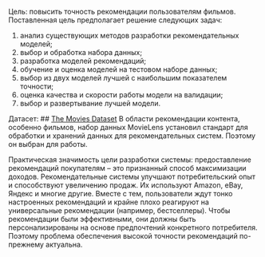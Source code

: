 Цель: повысить точность рекомендации пользователям фильмов.
Поставленная цель предполагает решение следующих задач: 
1.	анализ существующих методов разработки рекомендательных моделей;
2.	выбор и обработка набора данных;
3.	разработка моделей рекомендаций;
4.	обучение и оценка моделей на тестовом наборе данных;
5.	выбор из двух моделей лучшей с наибольшим показателем точности;
6.	оценка качества и скорости работы модели на валидации;
7.	выбор и развертывание лучшей модели.

Датасет: ## [The Movies Dataset](https://www.kaggle.com/datasets/rounakbanik/the-movies-dataset)
В области рекомендации контента, особенно фильмов, набор данных MovieLens установил стандарт для обработки и хранений данных для рекомендательных систем. Поэтому он выбран для работы.

Практическая значимость цели разработки системы: предоставление рекомендаций покупателям –  это признанный способ максимизации доходов. Рекомендательные системы улучшают потребительский опыт и способствуют увеличению продаж. Их используют Amazon, eBay, Яндекс и многие другие. Вместе с тем, пользователи ждут тонко настроенных рекомендаций и крайне плохо реагируют на универсальные рекомендации (например, бестселлеры). Чтобы рекомендации были эффективными, они должны быть персонализированы на основе предпочтений конкретного потребителя. Поэтому проблема обеспечения высокой точности рекомендаций по-прежнему актуальна.
